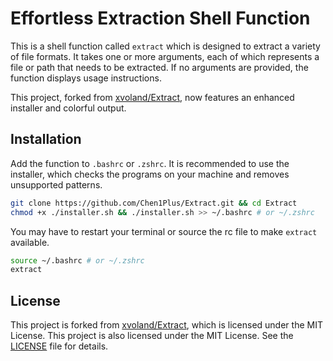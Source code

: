 # Effortless Extraction Shell Function

This is a shell function called `extract` which is designed to extract a variety of file formats. It takes one or more arguments, each of which represents a file or path that needs to be extracted. If no arguments are provided, the function displays usage instructions.

This project, forked from [xvoland/Extract](https://github.com/xvoland/Extract), now features an enhanced installer and colorful output.

## Installation

Add the function to `.bashrc` or `.zshrc`. It is recommended to use the installer, which checks the programs on your machine and removes unsupported patterns.

```sh
git clone https://github.com/Chen1Plus/Extract.git && cd Extract
chmod +x ./installer.sh && ./installer.sh >> ~/.bashrc # or ~/.zshrc
```

You may have to restart your terminal or source the rc file to make `extract` available.

```sh
source ~/.bashrc # or ~/.zshrc
extract
```

## License

This project is forked from [xvoland/Extract](https://github.com/xvoland/Extract), which is licensed under the MIT License. This project is also licensed under the MIT License. See the [LICENSE](LICENSE) file for details.
